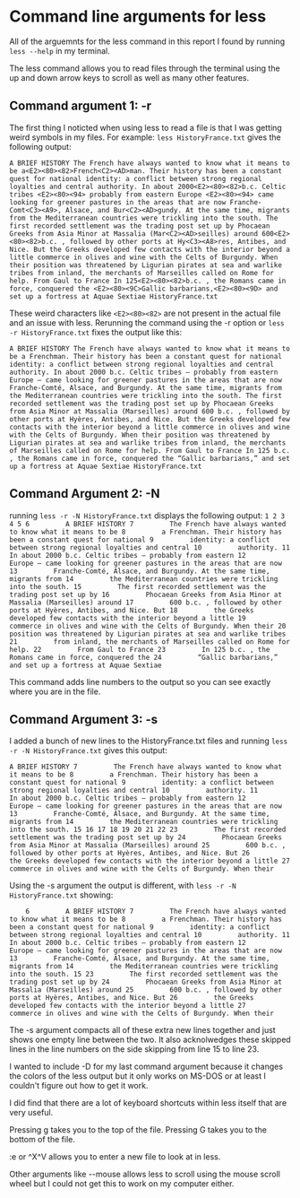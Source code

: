 # Command line arguments for less

All of the arguemnts for the less command in this report I found by running `less --help` in my terminal.

The less command allows you to read files through the terminal using the up and down arrow keys to scroll as well as many other features.
## Command argument 1: -r


The first thing I noticted when using less to read a file is that I was getting weird symbols in my files.
For example:
`less HistoryFrance.txt` gives the following output:

`A BRIEF HISTORY
        The French have always wanted to know what it means to be
        a<E2><80><82>French<C2><AD>man. Their history has been a constant quest for national
        identity: a conflict between strong regional loyalties and central
        authority.
        In about 2000<E2><80><82>b.c. Celtic tribes <E2><80><94> probably from eastern
        Europe <E2><80><94> came looking for greener pastures in the areas that are now
        Franche-Comt<C3><A9>, Alsace, and Bur<C2><AD>gundy. At the same time, migrants from
        the Mediterranean countries were trickling into the south.
        The first recorded settlement was the trading post set up by
        Phocaean Greeks from Asia Minor at Massalia (Mar<C2><AD>seilles) around
        600<E2><80><82>b.c. , followed by other ports at Hy<C3><A8>res, Antibes, and Nice. But
        the Greeks developed few contacts with the interior beyond a little
        commerce in olives and wine with the Celts of Burgundy. When their
        position was threatened by Ligurian pirates at sea and warlike tribes
        from inland, the merchants of Marseilles called on Rome for help.
        From Gaul to France
        In 125<E2><80><82>b.c. , the Romans came in force, conquered the
        <E2><80><9C>Gallic barbarians,<E2><80><9D> and set up a fortress at Aquae Sextiae
HistoryFrance.txt
`

These weird characters like `<E2><80><82>` are not present in the actual file and an issue with less.
Rerunning the command using the -r option or `less -r HistoryFrance.txt` fixes the output like this:

`
A BRIEF HISTORY
        The French have always wanted to know what it means to be
        a French­man. Their history has been a constant quest for national
        identity: a conflict between strong regional loyalties and central
        authority.
        In about 2000 b.c. Celtic tribes — probably from eastern
        Europe — came looking for greener pastures in the areas that are now
        Franche-Comté, Alsace, and Bur­gundy. At the same time, migrants from
        the Mediterranean countries were trickling into the south.
        The first recorded settlement was the trading post set up by
        Phocaean Greeks from Asia Minor at Massalia (Mar­seilles) around
        600 b.c. , followed by other ports at Hyères, Antibes, and Nice. But
        the Greeks developed few contacts with the interior beyond a little
        commerce in olives and wine with the Celts of Burgundy. When their
        position was threatened by Ligurian pirates at sea and warlike tribes
        from inland, the merchants of Marseilles called on Rome for help.
        From Gaul to France
        In 125 b.c. , the Romans came in force, conquered the
        “Gallic barbarians,” and set up a fortress at Aquae Sextiae
HistoryFrance.txt
`

## Command Argument 2: -N

running `less -r -N HistoryFrance.txt` displays the following output:
`
  1
      2
      3
      4
      5
      6         A BRIEF HISTORY
      7         The French have always wanted to know what it means to be
      8         a French­man. Their history has been a constant quest for national
      9         identity: a conflict between strong regional loyalties and central
     10         authority.
     11         In about 2000 b.c. Celtic tribes — probably from eastern
     12         Europe — came looking for greener pastures in the areas that are now
     13         Franche-Comté, Alsace, and Bur­gundy. At the same time, migrants from
     14         the Mediterranean countries were trickling into the south.
     15         The first recorded settlement was the trading post set up by
     16         Phocaean Greeks from Asia Minor at Massalia (Mar­seilles) around
     17         600 b.c. , followed by other ports at Hyères, Antibes, and Nice. But
     18         the Greeks developed few contacts with the interior beyond a little
     19         commerce in olives and wine with the Celts of Burgundy. When their
     20         position was threatened by Ligurian pirates at sea and warlike tribes
     21         from inland, the merchants of Marseilles called on Rome for help.
     22         From Gaul to France
     23         In 125 b.c. , the Romans came in force, conquered the
     24         “Gallic barbarians,” and set up a fortress at Aquae Sextiae
`

This command adds line numbers to the output so you can see exactly where you are in the file.

## Command Argument 3: -s

I added a bunch of new lines to the HistoryFrance.txt files and running `less -r -N HistoryFrance.txt`
gives this output:

`A BRIEF HISTORY
      7         The French have always wanted to know what it means to be
      8         a French­man. Their history has been a constant quest for national
      9         identity: a conflict between strong regional loyalties and central
     10         authority.
     11         In about 2000 b.c. Celtic tribes — probably from eastern
     12         Europe — came looking for greener pastures in the areas that are now
     13         Franche-Comté, Alsace, and Bur­gundy. At the same time, migrants from
     14         the Mediterranean countries were trickling into the south.
     15
     16
     17
     18
     19
     20
     21
     22
     23         The first recorded settlement was the trading post set up by
     24         Phocaean Greeks from Asia Minor at Massalia (Mar­seilles) around
     25         600 b.c. , followed by other ports at Hyères, Antibes, and Nice. But
     26         the Greeks developed few contacts with the interior beyond a little
     27         commerce in olives and wine with the Celts of Burgundy. When their
`

Using the -s argument the output is different, with `less -r -N HistoryFrance.txt` showing:

`     6         A BRIEF HISTORY
      7         The French have always wanted to know what it means to be
      8         a French­man. Their history has been a constant quest for national
      9         identity: a conflict between strong regional loyalties and central
     10         authority.
     11         In about 2000 b.c. Celtic tribes — probably from eastern
     12         Europe — came looking for greener pastures in the areas that are now
     13         Franche-Comté, Alsace, and Bur­gundy. At the same time, migrants from
     14         the Mediterranean countries were trickling into the south.
     15
     23         The first recorded settlement was the trading post set up by
     24         Phocaean Greeks from Asia Minor at Massalia (Mar­seilles) around
     25         600 b.c. , followed by other ports at Hyères, Antibes, and Nice. But
     26         the Greeks developed few contacts with the interior beyond a little
     27         commerce in olives and wine with the Celts of Burgundy. When their
 `
 
 The -s argument compacts all of these extra new lines together and just shows one empty line between the two.
 It also acknolwedges these skipped lines in the line numbers on the side skipping from line 15 to line 23.


I wanted to include -D for my last command argument because it changes the colors of the less output but it only works on MS-DOS or at least I couldn't figure out how to get it work.

I did find that there are a lot of keyboard shortcuts within less itself that are very useful.

Pressing g takes you to the top of the file.
Pressing G takes you to the bottom of the file.

:e or ^X^V allows you to enter a new file to look at in less.

Other arguments like --mouse allows less to scroll using the mouse scroll wheel but I could not get this to work on my computer either.
